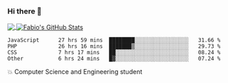 ### Hi there 👋
<a href="https://github.com/fabiovincenzi/fabiovincenzi">
  <img align="center" src="https://github-readme-stats.vercel.app/api/top-langs/?username=fabiovincenzi&title_color=ffffff&text_color=c9cacc&icon_color=2bbc8a&bg_color=1d1f21&langs_count=3" />
</a>
<a href="https://github.com/fabiovincenzi/fabiovincenzi">
  <img align="center" src="https://github-readme-stats.vercel.app/api?username=fabiovincenzi&show_icons=true&line_height=27&count_private=true&title_color=ffffff&text_color=c9cacc&icon_color=2bbc8a&bg_color=1d1f21" alt="Fabio's GitHub Stats" />
</a>
<!--START_SECTION:waka-->

```text
JavaScript      27 hrs 59 mins  ████████░░░░░░░░░░░░░░░░░   31.66 %
PHP             26 hrs 16 mins  ███████▒░░░░░░░░░░░░░░░░░   29.73 %
CSS             7 hrs 17 mins   ██░░░░░░░░░░░░░░░░░░░░░░░   08.24 %
Other           6 hrs 24 mins   █▓░░░░░░░░░░░░░░░░░░░░░░░   07.24 %
```

<!--END_SECTION:waka-->

:boom: Computer Science and Engineering student
